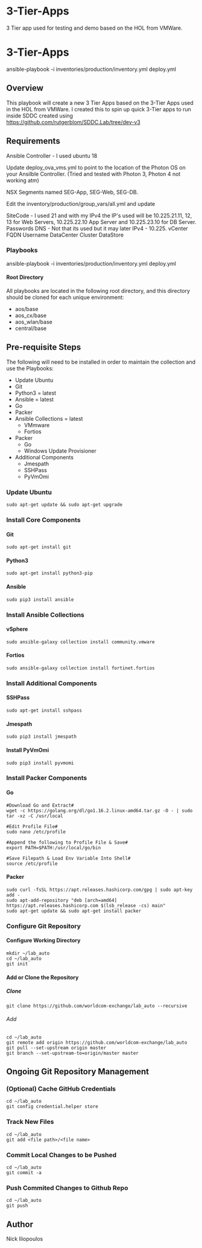 # 3-Tier-Apps
3 Tier app used for testing and demo based on the HOL from VMWare.
# 3-Tier-Apps


ansible-playbook -i inventories/production/inventory.yml deploy.yml

## Overview

This playbook will create a new 3 Tier Apps based on the 3-Tier Apps used in the HOL from VMWare. I created this to spin up quick 3-Tier apps to run 
inside SDDC created using https://github.com/rutgerblom/SDDC.Lab/tree/dev-v3

## Requirements

Ansible Controller - I used ubuntu 18

Update deploy_ova_vms.yml to point to the location of the Photon OS on your Ansilble Controller. (Tried and tested with Photon 3, Photon 4 not working atm) 

NSX Segments named SEG-App, SEG-Web, SEG-DB.

Edit the inventory/production/group_vars/all.yml and update 

SiteCode - I used 21 and with my IPv4 the IP's used will be 10.225.21.11, 12, 13 for Web Servers, 10.225.22.10 App Server and 10.225.23.10 for DB Server.
Passwords
DNS - Not that its used but it may later
IPv4 - 10.225.
vCenter FQDN
Username
DataCenter
Cluster
DataStore

### Playbooks

ansible-playbook -i inventories/production/inventory.yml deploy.yml

#### Root Directory

All playbooks are located in the following root directory, and this directory should be cloned for each unique environment:

 * aos/base
 * aos_cx/base
 * aos_wlan/base
 * central/base

## Pre-requisite Steps

The following will need to be installed in order to maintain the collection and use the Playbooks:

* Update Ubuntu
* Git
* Python3 = latest
* Ansible = latest
* Go
* Packer
* Ansible Collections = latest
  * VMmware
  * Fortios
* Packer
  * Go
  * Windows Update Provisioner
* Additional Components
  * Jmespath
  * SSHPass
  * PyVmOmi

### Update Ubuntu
```
sudo apt-get update && sudo apt-get upgrade
```

### Install Core Components

#### Git
```
sudo apt-get install git
```

#### Python3
```
sudo apt-get install python3-pip
```

#### Ansible
```
sudo pip3 install ansible
```

### Install Ansible Collections

#### vSphere
```
sudo ansible-galaxy collection install community.vmware
```

#### Fortios
```
sudo ansible-galaxy collection install fortinet.fortios
```

### Install Additional Components

#### SSHPass
```
sudo apt-get install sshpass
```

#### Jmespath
```
sudo pip3 install jmespath
```

#### Install PyVmOmi
```
sudo pip3 install pyvmomi
```

### Install Packer Components

#### Go
```
#Download Go and Extract#
wget -c https://golang.org/dl/go1.16.2.linux-amd64.tar.gz -O - | sudo tar -xz -C /usr/local

#Edit Profile File#
sudo nano /etc/profile

#Append the following to Profile File & Save#
export PATH=$PATH:/usr/local/go/bin

#Save Filepath & Load Env Variable Into Shell#
source /etc/profile
```

#### Packer
```
sudo curl -fsSL https://apt.releases.hashicorp.com/gpg | sudo apt-key add -
sudo apt-add-repository "deb [arch=amd64] https://apt.releases.hashicorp.com $(lsb_release -cs) main"
sudo apt-get update && sudo apt-get install packer
```


### Configure Git Repository

#### Configure Working Directory
```
mkdir ~/lab_auto
cd ~/lab_auto
git init
```


#### Add or Clone the Repository

##### Clone
```
git clone https://github.com/worldcom-exchange/lab_auto --recursive
```

###### Add
```
cd ~/lab_auto
git remote add origin https://github.com/worldcom-exchange/lab_auto
git pull --set-upstream origin master
git branch --set-upstream-to=origin/master master
```

## Ongoing Git Repository Management

### (Optional) Cache GitHub Credentials
```
cd ~/lab_auto
git config credential.helper store
```

### Track New Files
```
cd ~/lab_auto
git add <file path>/<file name>
```

### Commit Local Changes to be Pushed
```
cd ~/lab_auto
git commit -a
```

### Push Commited Changes to Github Repo
```
cd ~/lab_auto
git push
```

## Author
Nick Iliopoulos